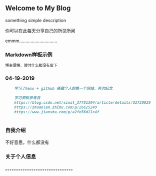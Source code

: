 ## Welcome to My Blog

something simple description

你可以在此每天分享自己的所见所闻

emmm..............................

### Markdown样板示例

```markdown
博主很懒，暂时什么都没有留下


```
### 04-19-2019 

```markdown
    学习了hexo + github 搭载个人的第一个网站，再次纪念
    
    学习资料参考自
    https://blog.csdn.net/sinat_37781304/article/details/82729029
    https://zhuanlan.zhihu.com/p/26625249
    https://www.jianshu.com/p/a2fe56d11c4f
    


```

### 自我介绍

不好意思，什么都没有

### 关于个人信息

。。。。。。。。。。。。。。。。。。。。。。。。。。。。。。。
